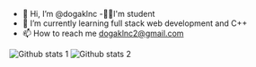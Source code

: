 - 👋 Hi, I’m @dogaklnc
-👨‍🎓I'm student
- 🌱 I’m currently learning full stack web development and C++
- 📫 How to reach me dogaklnc2@gmail.com

<!---
dogaklnc/dogaklnc is a ✨ special ✨ repository because its `README.md` (this file) appears on your GitHub profile.
You can click the Preview link to take a look at your changes.
--->
![Github stats 1](https://github-readme-stats.vercel.app/api?username=dogaklnc&show_icons=true&theme=gradient) 
![Github stats 2](https://github-readme-stats.vercel.app/api?username=dogaklnc&show_icons=true&theme=radical)
